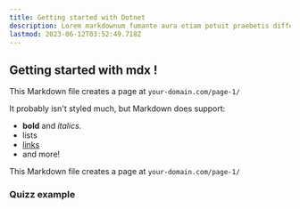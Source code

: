 ```yaml
---
title: Getting started with Dotnet
description: Lorem markdownum fumante aura etiam potuit praebetis differt sagittam Thebae quies, praemiaque lepores.
lastmod: 2023-06-12T03:52:49.718Z
---
```


## Getting started with mdx !

This Markdown file creates a page at `your-domain.com/page-1/`

It probably isn't styled much, but Markdown does support:

- **bold** and _italics._
- lists
- [links](https://astro.build)
- and more!

This Markdown file creates a page at `your-domain.com/page-1/`

### Quizz example

<Quiz slug='dotnet-test' client:only='vue' label='Which term does NOT describe JavaScript?'>
  <Quiz.Option label='Garbage collected' explain='no prize for you' />
  <Quiz.Option label='Intrepreted' explain="Yeah, that ain't it" />
  <Quiz.Option isAnswer xp='10' label='Statically Typed' explain='hella good job' />
</Quiz>
